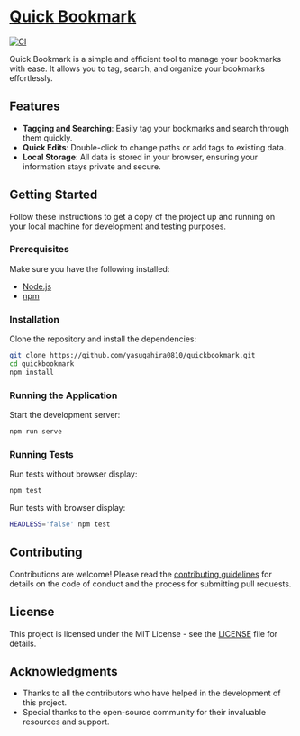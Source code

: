 # [Quick Bookmark](https://yasugahira0810.github.io/quickbookmark/)

[![CI](https://github.com/yasugahira0810/quickbookmark/actions/workflows/main.yml/badge.svg)](https://github.com/yasugahira0810/quickbookmark/actions/workflows/main.yml)

Quick Bookmark is a simple and efficient tool to manage your bookmarks with ease. It allows you to tag, search, and organize your bookmarks effortlessly.

## Features

- **Tagging and Searching**: Easily tag your bookmarks and search through them quickly.
- **Quick Edits**: Double-click to change paths or add tags to existing data.
- **Local Storage**: All data is stored in your browser, ensuring your information stays private and secure.

## Getting Started

Follow these instructions to get a copy of the project up and running on your local machine for development and testing purposes.

### Prerequisites

Make sure you have the following installed:

- [Node.js](https://nodejs.org/)
- [npm](https://www.npmjs.com/)

### Installation

Clone the repository and install the dependencies:

```bash
git clone https://github.com/yasugahira0810/quickbookmark.git
cd quickbookmark
npm install
```

### Running the Application

Start the development server:

```bash
npm run serve
```

### Running Tests

Run tests without browser display:

```bash
npm test
```

Run tests with browser display:

```bash
HEADLESS='false' npm test
```

## Contributing

Contributions are welcome! Please read the [contributing guidelines](CONTRIBUTING.md) for details on the code of conduct and the process for submitting pull requests.

## License

This project is licensed under the MIT License - see the [LICENSE](LICENSE) file for details.

## Acknowledgments

- Thanks to all the contributors who have helped in the development of this project.
- Special thanks to the open-source community for their invaluable resources and support.

